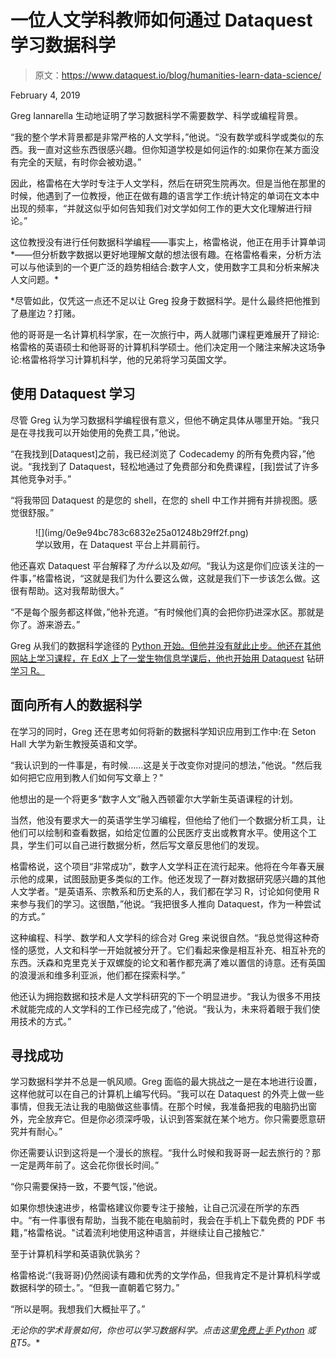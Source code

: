 # 一位人文学科教师如何通过 Dataquest 学习数据科学

> 原文：<https://www.dataquest.io/blog/humanities-learn-data-science/>

February 4, 2019

Greg Iannarella 生动地证明了学习数据科学不需要数学、科学或编程背景。

“我的整个学术背景都是非常严格的人文学科，”他说。“没有数学或科学或类似的东西。我一直对这些东西很感兴趣。但你知道学校是如何运作的:如果你在某方面没有完全的天赋，有时你会被劝退。”

因此，格雷格在大学时专注于人文学科，然后在研究生院再次。但是当他在那里的时候，他遇到了一位教授，他正在做有趣的语言学工作:统计特定的单词在文本中出现的频率，“并就这似乎如何告知我们对文学如何工作的更大文化理解进行辩论。”

这位教授没有进行任何数据科学编程——事实上，格雷格说，他正在用手计算单词*——但分析数字数据以更好地理解文献的想法很有趣。在格雷格看来，分析方法可以与他读到的一个更广泛的趋势相结合:数字人文，使用数字工具和分析来解决人文问题。*

 *尽管如此，仅凭这一点还不足以让 Greg 投身于数据科学。是什么最终把他推到了悬崖边？打赌。

他的哥哥是一名计算机科学家，在一次旅行中，两人就哪门课程更难展开了辩论:格雷格的英语硕士和他哥哥的计算机科学硕士。他们决定用一个赌注来解决这场争论:格雷格将学习计算机科学，他的兄弟将学习英国文学。

## 使用 Dataquest 学习

尽管 Greg 认为学习数据科学编程很有意义，但他不确定具体从哪里开始。“我只是在寻找我可以开始使用的免费工具，”他说。

“在我找到[Dataquest]之前，我已经浏览了 Codecademy 的所有免费内容，”他说。“我找到了 Dataquest，轻松地通过了免费部分和免费课程，[我]尝试了许多其他竞争对手。”

“将我带回 Dataquest 的是您的 shell，在您的 shell 中工作并拥有并排视图。感觉很舒服。”

<figure id="63ad7b30d2e05" aria-labelledby="figcaption_63ad7b30d2e05" class="wp-caption ">![](img/0e9e94bc783c6832e25a01248b29ff2f.png)

<figcaption id="figcaption_63ad7b30d2e05" class="wp-caption-text">学以致用，在 Dataquest 平台上并肩前行。</figcaption>

</figure>

他还喜欢 Dataquest 平台解释了*为什么*以及*如何*。“我认为这是你们应该关注的一件事，”格雷格说，“这就是我们为什么要这么做，这就是我们下一步该怎么做。这很有帮助。这对我帮助很大。”

“不是每个服务都这样做，”他补充道。“有时候他们真的会把你扔进深水区。那就是你了。游来游去。”

Greg 从我们的数据科学途径的 [Python 开始。但他并没有就此止步。他还在其他网站上学习课程，在 EdX 上了一堂生物信息学课后，他也开始用 Dataquest](https://www.dataquest.io/path/data-scientist) 钻研[学习 R。](https://www.dataquest.io/path/data-analyst-r)

## 面向所有人的数据科学

在学习的同时，Greg 还在思考如何将新的数据科学知识应用到工作中:在 Seton Hall 大学为新生教授英语和文学。

“我认识到的一件事是，有时候……这是关于改变你对提问的想法，”他说。"然后我如何把它应用到教人们如何写文章上？"

他想出的是一个将更多“数字人文”融入西顿霍尔大学新生英语课程的计划。

当然，他没有要求大一的英语学生学习编程，但他给了他们一个数据分析工具，让他们可以绘制和查看数据，如给定位置的公民医疗支出或教育水平。使用这个工具，学生们可以自己进行数据分析，然后写文章反思他们的发现。

格雷格说，这个项目“非常成功”，数字人文学科正在流行起来。他将在今年春天展示他的成果，试图鼓励更多类似的工作。他还发现了一群对数据研究感兴趣的其他人文学者。“是英语系、宗教系和历史系的人，我们都在学习 R，讨论如何使用 R 来参与我们的学习。这很酷，”他说。“我把很多人推向 Dataquest，作为一种尝试的方式。”

这种编程、科学、数学和人文学科的综合对 Greg 来说很自然。“我总觉得这种奇怪的感觉，人文和科学一开始就被分开了。它们看起来像是相互补充、相互补充的东西。沃森和克里克关于双螺旋的论文和著作都充满了难以置信的诗意。还有英国的浪漫派和维多利亚派，他们都在探索科学。”

他还认为拥抱数据和技术是人文学科研究的下一个明显进步。“我认为很多不用技术就能完成的人文学科的工作已经完成了，”他说。“我认为，未来将着眼于我们使用技术的方式。”

## 寻找成功

学习数据科学并不总是一帆风顺。Greg 面临的最大挑战之一是在本地进行设置，这样他就可以在自己的计算机上编写代码。“我可以在 Dataquest 的外壳上做一些事情，但我无法让我的电脑做这些事情。在那个时候，我准备把我的电脑扔出窗外，完全放弃它。但是你必须深呼吸，认识到答案就在某个地方。你只需要愿意研究并有耐心。”

你还需要认识到这将是一个漫长的旅程。“我什么时候和我哥哥一起去旅行的？那一定是两年前了。这会花你很长时间。”

“你只需要保持一致，不要气馁，”他说。

如果你想快速进步，格雷格建议你要专注于接触，让自己沉浸在所学的东西中。“有一件事很有帮助，当我不能在电脑前时，我会在手机上下载免费的 PDF 书籍，”格雷格说。"试着流利地使用这种语言，并继续让自己接触它."

至于计算机科学和英语孰优孰劣？

格雷格说:“(我哥哥)仍然阅读有趣和优秀的文学作品，但我肯定不是计算机科学或数据科学的硕士。”。“但我一直朝着它努力。”

“所以是啊。我想我们大概扯平了。”

*无论你的学术背景如何，你也可以学习数据科学。点击这里[免费上手 Python](https://www.dataquest.io/course/python-for-data-science-fundamentals) 或[R](https://www.dataquest.io/course/introduction-to-data-analysis-in-r/)T5。**